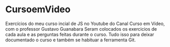 # CursoemVideo
Exercícios do meu curso incial de JS no Youtube do Canal Curso em Vídeo, com o professor Gustavo Guanabara
Seram colocados os exercicios de cada aula e as perguntas feitas durante o curso.
Tudo isso para deixar documentado o curso e também se habituar a ferramenta Git.
